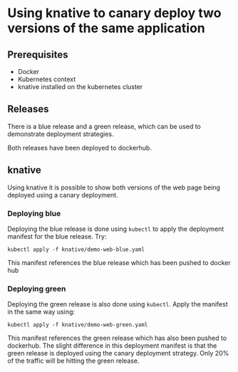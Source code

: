 # Using knative to canary deploy two versions of the same application

## Prerequisites

* Docker
* Kubernetes context
* knative installed on the kubernetes cluster

## Releases

There is a blue release and a green release, which can be used to demonstrate deployment strategies.

Both releases have been deployed to dockerhub.

## knative

Using knative it is possible to show both versions of the web page being deployed using a canary deployment.

### Deploying blue

Deploying the blue release is done using `kubectl` to apply the deployment manifest for the blue release. Try:

`kubectl apply -f knative/demo-web-blue.yaml`

This manifest references the blue release which has been pushed to docker hub

### Deploying green

Deploying the green release is also done using `kubectl`. Apply the manifest in the same way using:

`kubectl apply -f knative/demo-web-green.yaml`

This manifest references the green release which has also been pushed to dockerhub. The slight difference in this deployment manifest is that the green release is deployed using the canary deployment strategy. Only 20% of the traffic will be hitting the green release.
